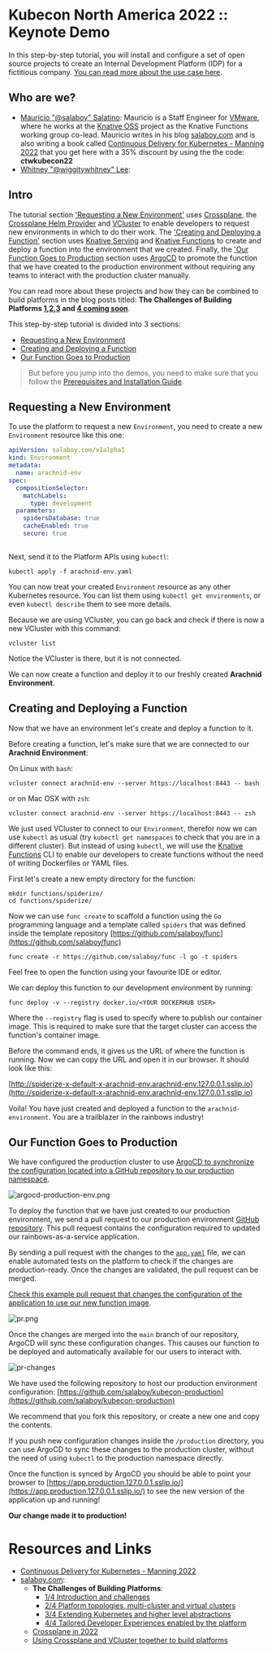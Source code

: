 # Kubecon North America 2022 :: Keynote Demo

In this step-by-step tutorial, you will install and configure a set of open source projects to create an Internal Development Platform (IDP) for a fictitious company. [You can read more about the use case here](use-case.md).  

## Who are we?

- [Mauricio "@salaboy" Salatino](https://twitter.com/salaboy): Mauricio is a Staff Engineer for [VMware](https://vmware.com), where he works at the [Knative OSS](https://knative.dev) project as the Knative Functions working group co-lead. Mauricio writes in his blog [salaboy.com](https://salaboy.com) and is also writing a book called [Continuous Delivery for Kubernetes - Manning 2022](http://mng.bz/jjKP) that you get here with a 35% discount by using the the code: **ctwkubecon22**  
- [Whitney "@wiggitywhitney" Lee](https://twitter.com/wiggitywhitney): 


## Intro

The tutorial section ['Requesting a New Environment'](#requesting-a-new-environment) uses [Crossplane](https://crossplane.io), the [Crossplane Helm Provider](https://github.com/crossplane-contrib/provider-helm) and [VCluster](https://vcluster.com) to enable developers to request new environments in which to do their work. The ['Creating and Deploying a Function'](#creating-and-deploying-a-function) section uses [Knative Serving](https://knative.dev) and [Knative Functions](https://github.com/knative/func) to create and deploy a function into the environment that we created. Finally, the ['Our Function Goes to Production](#our-function-goes-to-production) section uses [ArgoCD](https://argoproj.github.io/cd) to promote the function that we have created to the production environment without requiring any teams to interact with the production cluster manually. 

You can read more about these projects and how they can be combined to build platforms in the  blog posts titled: **The Challenges of Building Platforms [1](https://salaboy.com/2022/09/29/the-challenges-of-platform-building-on-top-of-kubernetes-1-4/),[2](https://salaboy.com/2022/10/03/the-challenges-of-platform-building-on-top-of-kubernetes-2-4/),[3](https://salaboy.com/2022/10/17/the-challenges-of-platform-building-on-top-of-kubernetes-3-4/) and [4 coming soon]()**.

This step-by-step tutorial is divided into 3 sections:
- [Requesting a New Environment](#requesting-a-new-environment)
- [Creating and Deploying a Function](#requesting-a-new-environment)
- [Our Function Goes to Production](#our-function-goes-to-production)

> But before you jump into the demos, you need to make sure that you follow the [Prerequisites and Installation Guide](prerequisites.md).


## Requesting a New Environment 

To use the platform to request a new `Environment`, you need to create a new `Environment` resource like this one: 

```arachnid-env.yaml
apiVersion: salaboy.com/v1alpha1
kind: Environment
metadata:
  name: arachnid-env
spec:
  compositionSelector:
    matchLabels:
      type: development
  parameters: 
    spidersDatabase: true
    cacheEnabled: true
    secure: true
    
```

Next, send it to the Platform APIs using `kubectl`:

```
kubectl apply -f arachnid-env.yaml
```

You can now treat your created `Environment` resource as any other Kubernetes resource. You can list them using `kubectl get environments`, or even `kubectl describe` them to see more details. 

Because we are using VCluster, you can go back and check if there is now a new VCluster with this command:

```
vcluster list 
```

Notice the VCluster is there, but it is not connected.


We can now create a function and deploy it to our freshly created **Arachnid Environment**.

## Creating and Deploying a Function

Now that we have an environment let's create and deploy a function to it.

Before creating a function, let's make sure that we are connected to our **Arachnid Environment**: 

On Linux with `bash`:
```
vcluster connect arachnid-env --server https://localhost:8443 -- bash
```
or on Mac OSX with `zsh`:

```
vcluster connect arachnid-env --server https://localhost:8443 -- zsh
```

We just used VCluster to connect to our `Environment`, therefor now we can use `kubectl` as usual (try `kubectl get namespaces` to check that you are in a different cluster). But instead of using `kubectl`, we will use the [Knative Functions](https://github.com/knative/func) CLI to enable our developers to create functions without the need of writing Dockerfiles or YAML files. 

First let's create a new empty directory for the function:
```
mkdir functions/spiderize/
cd functions/spiderize/
```
Now we can use `func create` to scaffold a function using the `Go` programming language and a template called `spiders` that was defined inside the template repository [https://github.com/salaboy/func](https://github.com/salaboy/func)
```
func create -r https://github.com/salaboy/func -l go -t spiders
```

Feel free to open the function using your favourite IDE or editor.

We can deploy this function to our development environment by running: 

```
func deploy -v --registry docker.io/<YOUR DOCKERHUB USER>
```

Where the `--registry` flag is used to specify where to publish our container image. This is required to make sure that the target cluster can access the function's container image.

Before the command ends, it gives us the URL of where the function is running. Now we can copy the URL and open it in our browser. It should look like this: 

[http://spiderize-x-default-x-arachnid-env.arachnid-env.127.0.0.1.sslip.io](http://spiderize-x-default-x-arachnid-env.arachnid-env.127.0.0.1.sslip.io)


Voila! You have just created and deployed a function to the `arachnid-environment`. 
You are a trailblazer in the rainbows industry!


## Our Function Goes to Production

We have configured the production cluster to use [ArgoCD to synchronize the configuration located into a GitHub repository to our production namespace](https://github.com/salaboy/kubecon-na-keynote/blob/main/platform-cluster.md#configure-production-environment-namespace). 

![argocd-production-env.png](imgs/argocd-production-env.png)

To deploy the function that we have just created to our production environment, we send a pull request to our production environment [GitHub repository](https://github.com/salaboy/kubecon-production). This pull request contains the configuration required to updated our rainbows-as-a-service application. 
 
By sending a pull request with the changes to the [`app.yaml`](https://github.com/salaboy/kubecon-production/blob/main/production/app.yaml) file, we can enable automated tests on the platform to check if the changes are production-ready. Once the changes are validated, the pull request can be merged. 

[Check this example pull request that changes the configuration of the application to use our new function image](https://github.com/salaboy/kubecon-production/pull/24/files). 

![pr.png](imgs/pr.png)

Once the changes are merged into the `main` branch of our repository, ArgoCD will sync these configuration changes. This causes our function to be deployed and automatically available for our users to interact with. 

![pr-changes](imgs/pr-changes.png)

We have used the following repository to host our production environment configuration: 
[https://github.com/salaboy/kubecon-production](https://github.com/salaboy/kubecon-production)

We recommend that you fork this repository, or create a new one and copy the contents. 

If you push new configuration changes inside the `/production` directory, you can use ArgoCD to sync these changes to the production cluster, without the need of using `kubectl` to the production namespace directly. 

Once the function is synced by ArgoCD you should be able to point your browser to [https://app.production.127.0.0.1.sslip.io/](https://app.production.127.0.0.1.sslip.io/) to see the new version of the application up and running! 

**Our change made it to production!**


# Resources and Links

- [Continuous Delivery for Kubernetes - Manning 2022](http://mng.bz/jjKP)
- [salaboy.com](https://salaboy.com):
  - **The Challenges of Building Platforms**: 
    - [1/4 Introduction and challenges](https://salaboy.com/2022/09/29/the-challenges-of-platform-building-on-top-of-kubernetes-1-4/)
    - [2/4 Platform topologies, multi-cluster and virtual clusters](https://salaboy.com/2022/10/03/the-challenges-of-platform-building-on-top-of-kubernetes-2-4/)
    - [3/4 Extending Kubernetes and higher level abstractions](https://salaboy.com/2022/10/17/the-challenges-of-platform-building-on-top-of-kubernetes-3-4/)
    - [4/4 Tailored Developer Experiences enabled by the platform]()
  - [Crossplane in 2022](https://salaboy.com/2022/08/30/my-thoughts-about-crossplane-in-2022/)
  - [Using Crossplane and VCluster together to build platforms](https://salaboy.com/2022/08/03/building-platforms-on-top-of-kubernetes-vcluster-and-crossplane/)
  
  
